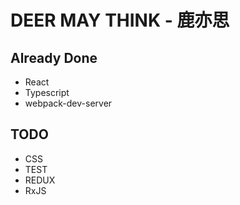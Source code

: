 # DEER MAY THINK - 鹿亦思

## Already Done

- React
- Typescript
- webpack-dev-server

## TODO

- CSS
- TEST
- REDUX
- RxJS
